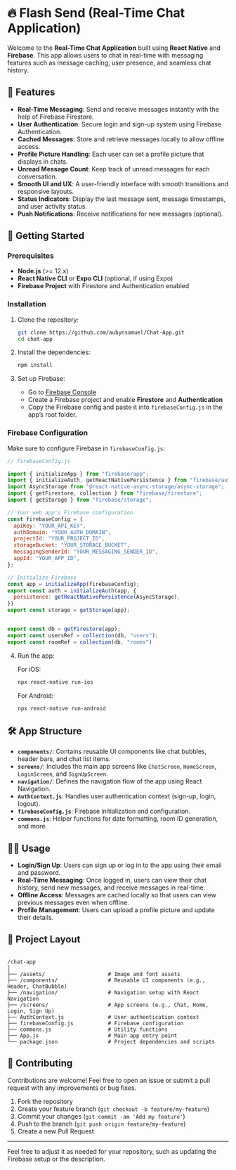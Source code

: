 
# 🔥 Flash Send (Real-Time Chat Application)


Welcome to the **Real-Time Chat Application** built using **React Native** and **Firebase**. This app allows users to chat in real-time with messaging features such as message caching, user presence, and seamless chat history.


## 📱 Features


- **Real-Time Messaging**: Send and receive messages instantly with the help of Firebase Firestore.
- **User Authentication**: Secure login and sign-up system using Firebase Authentication.
- **Cached Messages**: Store and retrieve messages locally to allow offline access.
- **Profile Picture Handling**: Each user can set a profile picture that displays in chats.
- **Unread Message Count**: Keep track of unread messages for each conversation.
- **Smooth UI and UX**: A user-friendly interface with smooth transitions and responsive layouts.
- **Status Indicators**: Display the last message sent, message timestamps, and user activity status.
- **Push Notifications**: Receive notifications for new messages (optional).


## 🚀 Getting Started


### Prerequisites


- **Node.js** (>= 12.x)
- **React Native CLI** or **Expo CLI** (optional, if using Expo)
- **Firebase Project** with Firestore and Authentication enabled


### Installation


1. Clone the repository:

   ```bash
   git clone https://github.com/aubynsamuel/Chat-App.git
   cd chat-app
   ```

2. Install the dependencies:

   ```bash
   npm install
   ```


3. Set up Firebase:

   - Go to [Firebase Console](https://console.firebase.google.com/)
   - Create a Firebase project and enable **Firestore** and **Authentication**
   - Copy the Firebase config and paste it into `firebaseConfig.js` in the app’s root folder.
  
  
### Firebase Configuration


Make sure to configure Firebase in `firebaseConfig.js`:


```js
// firebaseConfig.js

import { initializeApp } from "firebase/app";
import { initializeAuth, getReactNativePersistence } from "firebase/auth";
import AsyncStorage from "@react-native-async-storage/async-storage";
import { getFirestore, collection } from "firebase/firestore";
import { getStorage } from "firebase/storage";

// Your web app's Firebase configuration
const firebaseConfig = {
  apiKey: "YOUR_API_KEY",
  authDomain: "YOUR_AUTH_DOMAIN",
  projectId: "YOUR_PROJECT_ID",
  storageBucket: "YOUR_STORAGE_BUCKET",
  messagingSenderId: "YOUR_MESSAGING_SENDER_ID",
  appId: "YOUR_APP_ID",
};

// Initialize Firebase
const app = initializeApp(firebaseConfig);
export const auth = initializeAuth(app, {
  persistence: getReactNativePersistence(AsyncStorage),
})
export const storage = getStorage(app);


export const db = getFirestore(app);
export const usersRef = collection(db, "users");
export const roomRef = collection(db, "rooms")
```


4. Run the app:

   For iOS:

   ```bash
   npx react-native run-ios
   ```

   For Android:

   ```bash
   npx react-native run-android
   ```


## 🛠️ App Structure

- **`components/`**: Contains reusable UI components like chat bubbles, header bars, and chat list items.
- **`screens/`**: Includes the main app screens like `ChatScreen`, `HomeScreen`, `LoginScreen`, and `SignUpScreen`.
- **`navigation/`**: Defines the navigation flow of the app using React Navigation.
- **`AuthContext.js`**: Handles user authentication context (sign-up, login, logout).
- **`firebaseConfig.js`**: Firebase initialization and configuration.
- **`commons.js`**: Helper functions for date formatting, room ID generation, and more.

## 🧑‍💻 Usage

- **Login/Sign Up**: Users can sign up or log in to the app using their email and password.
- **Real-Time Messaging**: Once logged in, users can view their chat history, send new messages, and receive messages in real-time.
- **Offline Access**: Messages are cached locally so that users can view previous messages even when offline.
- **Profile Management**: Users can upload a profile picture and update their details.


## 📂 Project Layout
```

/chat-app
│
├── /assets/                    # Image and font assets
├── /components/                # Reusable UI components (e.g., Header, ChatBubble)
├── /navigation/                # Navigation setup with React Navigation
├── /screens/                   # App screens (e.g., Chat, Home, Login, Sign Up)
├── AuthContext.js              # User authentication context
├── firebaseConfig.js           # Firebase configuration
├── commons.js                  # Utility functions
├── App.js                      # Main app entry point
└── package.json                # Project dependencies and scripts
```


## 🤝 Contributing

Contributions are welcome! Feel free to open an issue or submit a pull request with any improvements or bug fixes.

1. Fork the repository
2. Create your feature branch (`git checkout -b feature/my-feature`)
3. Commit your changes (`git commit -am 'Add my feature'`)
4. Push to the branch (`git push origin feature/my-feature`)
5. Create a new Pull Request

---

Feel free to adjust it as needed for your repository, such as updating the Firebase setup or the description.
